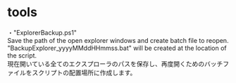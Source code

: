 # tools

・"ExplorerBackup.ps1"<br>
Save the path of the open explorer windows and create batch file to reopen.<br>
"BackupExplorer_yyyyMMddHHmmss.bat" will be created at the location of the script.<br>
現在開いている全てのエクスプローラのパスを保存し、再度開くためのバッチファイルをスクリプトの配置場所に作成します。<br>
